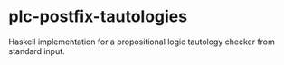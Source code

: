 # plc-postfix-tautologies
Haskell implementation for a propositional logic tautology checker from standard input.

